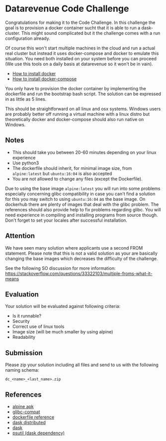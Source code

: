 # Datarevenue Code Challenge

Congratulations for making it to the Code Challenge. In this challenge the goal is to provision a docker container sucht that it is able to run a dask-cluster. This might sound complicated but it the challenge comes with a run configuration already.

Of course this won't start multiple machines in the cloud and run a actual real cluster but instead it uses docker-compose and docker to emulate this situation. You need both installed on your system before you can proceed (We use this tools on a daily basis at datarevenue so it won't be in vain).

* [How to install docker](https://docs.docker.com/engine/installation/)
* [How to install docker-compose](https://docs.docker.com/compose/install/)

You only have to provision the docker container by implementing the dockerfile and run the bootstrap bash script. The solution can be expressed in as little as 5 lines.

This should be straightforward on all linux and osx systems. Windows users are probably better off running a virtual machine with a linux distro but theoretically docker and docker-compose should also run native on Windows.


## Notes
- This should take you between 20-60 minutes depending on your linux experience
- Use python3
- The dockerfile should inherit, for minimal image size, from `alpine:latest` but `ubuntu:16:04` is also accepted
- You are not allowed to change any files (except the Dockerfile).

Due to using the base image `alpine:latest` you will run into some problems especially concerning glibc compatibility in case you can't find a solution for this you may switch to using `ubuntu:16:04` as the base image. On dockerhub there are plenty of images that deal with the glibc problem. The references should also provide help to fix problems regarding glibc. You will need experience in compiling and installing programs from source though. Don't forget to set your locales after successful installation.

## Attention
We have seen many solution where applicants use a second FROM statement. Please note that this is not a valid solution as your are basically changing the base images which decreases the difficulty of the challenge.

See the following SO discussion for more information: https://stackoverflow.com/questions/33322103/multiple-froms-what-it-means


## Evaluation
Your solution will be evaluated against following criteria:
* Is it runnable?
* Security
* Correct use of linux tools
* Image size (will be much smaller by using alpine)
* Readability


## Submission
Please zip your solution including all files and send to us with
the following naming schema:
```
dc_<name>_<last_name>.zip
```

## References
* [alpine apk](https://wiki.alpinelinux.org/wiki/Alpine_Linux_package_management)
* [glibc-compat](https://github.com/sgerrand/alpine-pkg-glibc)
* [dockerfile reference](https://docs.docker.com/engine/reference/builder/)
* [dask distributed](http://distributed.readthedocs.io/en/latest/install.html)
* [dask](https://dask.readthedocs.io/en/latest/install.html)
* [psutil (dask dependency)](https://pythonhosted.org/psutil/)
